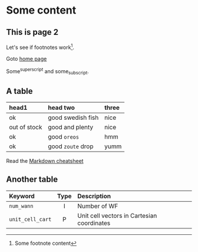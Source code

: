 # Some content

## This is page 2

Let's see if footnotes work[^1].

Goto [home page](index)

Some<sup>superscript</sup> and some<sub>subscript</sub>.

## A table

| head1        | head two          | three |
|:-------------|:------------------|:------|
| ok           | good swedish fish | nice  |
| out of stock | good and plenty   | nice  |
| ok           | good `oreos`      | hmm   |
| ok           | good `zoute` drop | yumm  |


Read the [Markdown cheatsheet](https://github.com/adam-p/markdown-here/wiki/Markdown-Cheatsheet#tables)

## Another table
 Keyword | Type | Description 
:--------|:----:|:------------
`num_wann` | I | Number of WF 
`unit_cell_cart` | P | Unit cell vectors in Cartesian coordinates




[^1]: Some footnote content